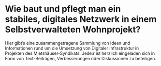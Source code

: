 # Wie baut und pflegt man ein stabiles, digitales Netzwerk in einem Selbstverwalteten Wohnprojekt?

Hier gibt’s eine zusammengetragene Sammlung von Ideen und Informationen rund um die Umsetzung von Digitaler Infrastruktur in Projekten des Mietshäuser-Syndikats. Jede:r ist herzlich eingeladen sich in Form von Text-Beiträgen, Verbesserungen oder Diskussionen zu beteiligen.

